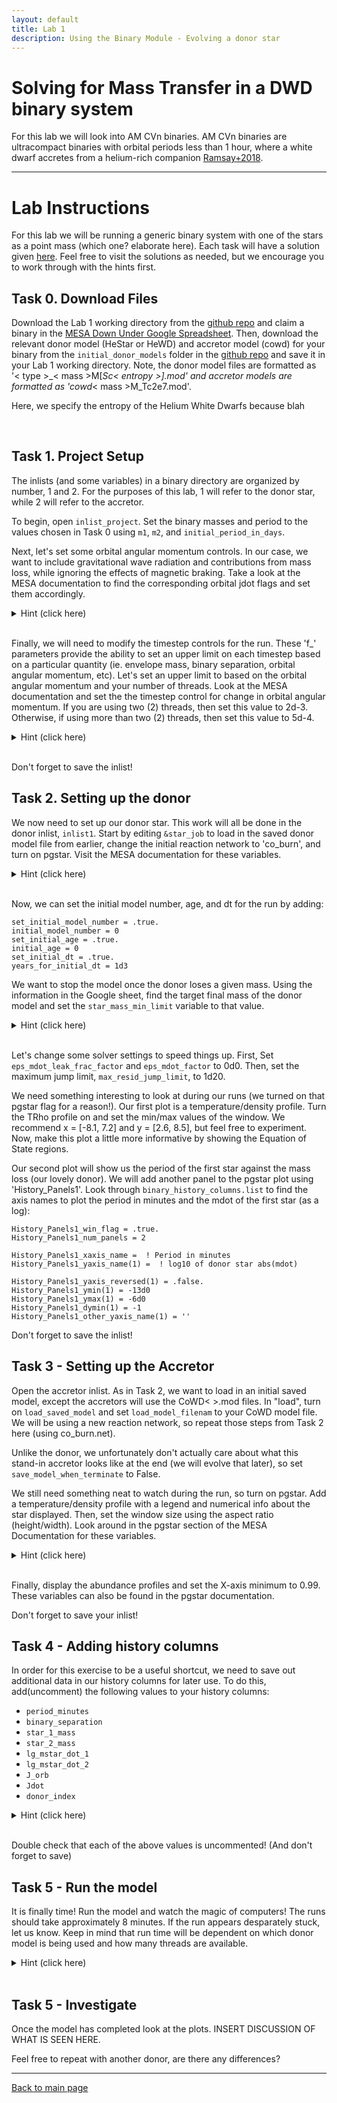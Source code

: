 ```yaml
---
layout: default
title: Lab 1
description: Using the Binary Module - Evolving a donor star
---
```


# Solving for Mass Transfer in a DWD binary system


For this lab we will look into AM CVn binaries. AM CVn binaries are ultracompact binaries with orbital periods less than 1 hour, where a white dwarf accretes from a helium-rich companion [Ramsay+2018](https://ui.adsabs.harvard.edu/abs/2018A%26A...620A.141R/abstract).


* * * 

# Lab Instructions

For this lab we will be running a generic binary system with one of the stars as a point mass (which one? elaborate here). Each task will have a solution given [here](./lab1_solns.md). Feel free to visit the solutions as needed, but we encourage you to work through with the hints first. 


## Task 0. Download Files
Download the Lab 1 working directory from the [github repo](https://github.com/courtcraw/mesadu_wdbinaries) and claim a binary in the [MESA Down Under Google Spreadsheet](https://docs.google.com/spreadsheets/d/1__UPg_5JfiBkJpZTleyaSwW_faxHzmo_X7Us2RTfLOM/edit#gid=1356579440). Then, download the relevant donor model (HeStar or HeWD) and accretor model (cowd) for your binary from the <code>initial_donor_models</code> folder in the [github repo](https://github.com/courtcraw/mesadu_wdbinaries) and save it in your Lab 1 working directory. Note, the donor model files are formatted as '< type >_< mass >M[_Sc< entropy >].mod' and accretor models are formatted as 'cowd_< mass >M_Tc2e7.mod'. 

Here, we specify the entropy of the Helium White Dwarfs because blah

<br>

## Task 1. Project Setup
The inlists (and some variables) in a binary directory are organized by number, 1 and 2. For the purposes of this lab, 1 will refer to the donor star, while 2 will refer to the accretor. 

To begin, open <code>inlist_project</code>. Set the binary masses and period to the values chosen in Task 0 using <code>m1</code>, <code>m2</code>, and <code>initial_period_in_days</code>. 

Next, let's set some orbital angular momentum controls. In our case, we want to include gravitational wave radiation and contributions from mass loss, while ignoring the effects of magnetic braking. Take a look at the MESA documentation to find the corresponding orbital jdot flags and set them accordingly.

<hint><details>
<summary> Hint (click here) </summary><p>
Search "orbital jdot controls" in the MESA Documentation, specifically under binary_controls. The common format for the three flags is <code>'do_jdot_X'</code>.
</p></details></hint>
<br>

Finally, we will need to modify the timestep controls for the run. These 'f_' parameters provide the ability to set an upper limit on each timestep based on a particular quantity (ie. envelope mass, binary separation, orbital angular momentum, etc). Let's set an upper limit to based on the orbital angular momentum and your number of threads. Look at the MESA documentation and set the the timestep control for change in orbital angular momentum. If you are using two (2) threads, then set this value to 2d-3. Otherwise, if using more than two (2) threads, then set this value to 5d-4. 

<hint><details>
<summary> Hint (click here) </summary><p>
If you aren't sure how many threads you are using, run <code>echo $OMP_NUM_THREADS</code> in the terminal. 
</p></details></hint>
<br>

Don't forget to save the inlist!
<br>

## Task 2. Setting up the donor
We now need to set up our donor star. This work will all be done in the donor inlist, <code>inlist1</code>. Start by editing <code>&star_job</code> to load in the saved donor model file from earlier, change the initial reaction network to 'co_burn', and turn on pgstar. Visit the MESA documentation for these variables. 

<hint><details>
<summary> Hint (click here) </summary><p>
Search for <code>load_saved_model</code>, <code>load_model_filename</code>, and <code>change_initial_net</code>
</p></details></hint>
<br>

Now, we can set the initial model number, age, and dt for the run by adding:
```
set_initial_model_number = .true.
initial_model_number = 0
set_initial_age = .true.
initial_age = 0
set_initial_dt = .true.
years_for_initial_dt = 1d3
```

We want to stop the model once the donor loses a given mass. Using the information in the Google sheet, find the target final mass of the donor model and set the <code>star_mass_min_limit</code> variable to that value. 
<hint><details>
<summary> Hint (click here) </summary><p>
star_mass_min_limit = (mass of donor - max loss)
</p></details></hint>
<br>

Let's change some solver settings to speed things up. First, Set <code>eps_mdot_leak_frac_factor</code> and <code>eps_mdot_factor</code> to 0d0. Then, set the maximum jump limit, <code>max_resid_jump_limit</code>, to 1d20.

We need something interesting to look at during our runs (we turned on that pgstar flag for a reason!). Our first plot is a temperature/density profile. Turn the TRho profile on and set the min/max values of the window. We recommend x = [-8.1, 7.2] and y = [2.6, 8.5], but feel free to experiment. Now, make this plot a little more informative by showing the Equation of State regions.

Our second plot will show us the period of the first star against the mass loss (our lovely donor). We will add another panel to the pgstar plot using 'History_Panels1'. Look through <code>binary_history_columns.list</code> to find the axis names to plot the period in minutes and the mdot of the first star (as a log):
```
History_Panels1_win_flag = .true.
History_Panels1_num_panels = 2

History_Panels1_xaxis_name =  ! Period in minutes
History_Panels1_yaxis_name(1) =  ! log10 of donor star abs(mdot)

History_Panels1_yaxis_reversed(1) = .false.
History_Panels1_ymin(1) = -13d0
History_Panels1_ymax(1) = -6d0
History_Panels1_dymin(1) = -1
History_Panels1_other_yaxis_name(1) = ''
```

Don't forget to save the inlist!


## Task 3 - Setting up the Accretor
Open the accretor inlist. As in Task 2, we want to load in an initial saved model, except the accretors will use the CoWD< >.mod files. In "load", turn on <code>load_saved_model</code> and set <code>load_model_filenam</code> to your CoWD model file. We will be using a new reaction network, so repeat those steps from Task 2 here (using co_burn.net).

Unlike the donor, we unfortunately don't actually care about what this stand-in accretor looks like at the end (we will evolve that later), so set <code>save_model_when_terminate</code> to False. 

We still need something neat to watch during the run, so turn on pgstar. Add a temperature/density profile with a legend and numerical info about the star displayed. Then, set the window size using the aspect ratio (height/width). Look around in the pgstar section of the MESA Documentation for these variables. 

<hint><details>
<summary> Hint (click here) </summary><p>
You can display the numerical info about the star using <code> Show_TRho_Profile_text_info</code>
</p></details></hint>
<br />

Finally, display the abundance profiles and set the X-axis minimum to 0.99. These variables can also be found in the pgstar documentation.

Don't forget to save your inlist!


## Task 4 - Adding history columns
In order for this exercise to be a useful shortcut, we need to save out additional data in our history columns for later use. To do this, add(uncomment) the following values to your history columns:

* <code>period_minutes</code>
* <code>binary_separation</code>
* <code>star_1_mass</code>
* <code>star_2_mass</code>
* <code>lg_mstar_dot_1</code>
* <code>lg_mstar_dot_2</code>
* <code>J_orb</code>
* <code>Jdot</code>
* <code>donor_index</code>

<hint><details>
<summary> Hint (click here) </summary><p>
Each of them is marked by a '!!!!!'
</p></details></hint>
<br />

Double check that each of the above values is uncommented! (And don't forget to save)


## Task 5 - Run the model
It is finally time! Run the model and watch the magic of computers! The runs should take approximately 8 minutes. If the run appears desparately stuck, let us know. Keep in mind that run time will be dependent on which donor model is being used and how many threads are available.

<hint><details>
<summary> Hint (click here) </summary><p>
Don't forget to ./clean then ./mk
</p></details></hint>
<br>


## Task 5 - Investigate
Once the model has completed look at the plots. INSERT DISCUSSION OF WHAT IS SEEN HERE. 


Feel free to repeat with another donor, are there any differences?




* * *



[Back to main page](./)